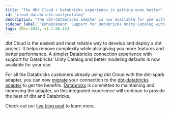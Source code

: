 ```yaml
---
title: "The dbt Cloud + Databricks experience is getting even better"
id: "cloud-databricks-unitycatalog"
description: "The dbt-databricks adapter is now available for use with dbt Cloud"
sidebar_label: "Enhancement: Support for Databricks Unity Catalog with dbt-databricks"
tags: [Nov-2022, v1.1.66.15]
---
```


dbt Cloud is the easiest and most reliable way to develop and deploy a dbt project. It helps remove complexity while also giving you more features and better performance. A simpler Databricks connection experience with support for Databricks’ Unity Catalog and better modeling defaults is now available for your use.

For all the Databricks customers already using dbt Cloud with the dbt-spark adapter, you can now [migrate](/guides/migrate-from-spark-to-databricks) your connection to the [dbt-databricks adapter](https://docs.getdbt.com/reference/warehouse-setups/databricks-setup) to get the benefits. [Databricks](https://www.databricks.com/blog/2022/11/17/introducing-native-high-performance-integration-dbt-cloud.html) is committed to maintaining and improving the adapter, so this integrated experience will continue to provide the best of dbt and Databricks.

Check out our [live blog post](https://www.getdbt.com/blog/dbt-cloud-databricks-experience/) to learn more.
